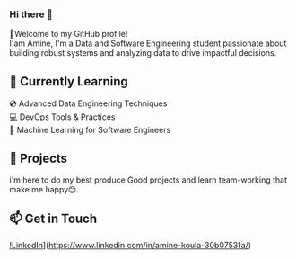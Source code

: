 ### Hi there 👋
👋Welcome to my GitHub profile! </br>I'am Amine, I'm a Data and Software Engineering student passionate about building robust systems and analyzing data to drive impactful decisions.
## 🌱 Currently Learning
 💿 Advanced Data Engineering Techniques</br>
 💻 DevOps Tools & Practices</br>
 🤖 Machine Learning for Software Engineers</br>
## 💼 Projects
i'm here to do my best produce Good projects and learn team-working that make me happy😊.
## 📫 Get in Touch
[!LinkedIn](https://img.shields.io/badge/linkedin-%230077B5.svg?style=for-the-badge&logo=linkedin&logoColor=white)](https://www.linkedin.com/in/amine-koula-30b07531a/)
 
 
